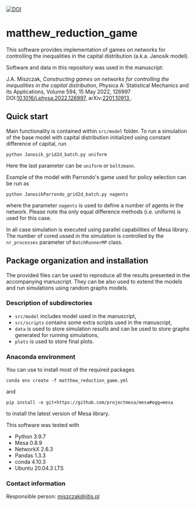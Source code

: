 [![DOI](https://zenodo.org/badge/DOI/10.5281/zenodo.5541170.svg)](https://doi.org/10.5281/zenodo.5541170)


# matthew_reduction_game

This software provides implementation of games on networks for controlling the inequalities in the capital
distribution (a.k.a. Janosik model).

Software and data in this repository was used in the manuscript:

J.A. Miszczak, *Constructing games on networks for controlling the inequalities in the capital distribution*, Physica A: Statistical Mechanics and its Applications, Volume 594, 15 May 2022, 126997 DOI:[10.1016/j.physa.2022.126997](https://doi.org/10.1016/j.physa.2022.126997), arXiv:[2201.10913
](https://arxiv.org/abs/2201.10913).

## Quick start

Main functionality is contained within `src/model` folder. To run a simulation of the base model with capital
distribution initialized using constant difference of capital, run

    python Janosik_grid2d_batch.py uniform

Here the last parameter can be `uniform` or `boltzmann`.

Example of the model with Parrondo's game used for policy selection can be run as

    python JanosikParrondo_grid2d_batch.py nagents

where the parameter `nagents` is used to define a number of agents in the network. Please note tha only equal difference
methods (i.e. uniform) is used for this case.

In all case simulation is executed using parallel capabilities of Mesa library. The number of cored ussed in the
simulation is controlled by the `nr_processes` parameter of `BatchRunnerMP` class.

## Package organization and installation

The provided files can be used to reproduce all the results presented in the accompanying manuscript. They can be also
used to extend the models and run simulations using random graphs models.

### Description of subdirectories

* `src/model` includes model used in the manuscript,
* `src/scripts` contains some extra scripts used in the manuscript,
* `data` is used to store simulation results and can be used to store graphs generated for running simulations,
* `plots` is used to store final plots.

### Anaconda environment

You can use to install most of the required packages
	
	conda env create -f matthew_reduction_game.yml

and 

	pip install -e git+https://github.com/projectmesa/mesa#egg=mesa

to install the latest version of Mesa library.

This software was tested with

* Python 3.9.7
* Mesa 0.8.9
* NetworkX 2.6.3
* Pandas 1.3.3
* conda 4.10.3
* Ubuntu 20.04.3 LTS

### Contact information

Responsible person: miszczak@iitis.pl

